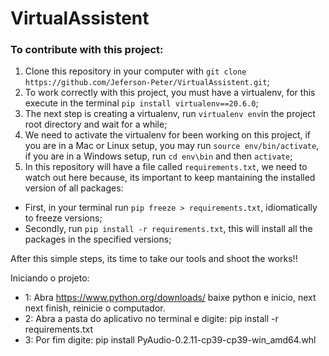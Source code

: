 # VirtualAssistent

### To contribute with this project:

1. Clone this repository in your computer with `git clone https://github.com/Jeferson-Peter/VirtualAssistent.git`;
2. To work correctly with this project, you must have a virtualenv, for this execute in the terminal `pip install virtualenv==20.6.0`;
3. The next step is creating a virtualenv, run `virtualenv env`in the project root directory  and wait for a while;
4. We need to activate the virtualenv for been working on this project, if you are in a Mac or Linux setup, you may run `source env/bin/activate`, if you are in a Windows setup, run `cd env\bin` and then `activate`;
5. In this repository will have a file called `requirements.txt`, we need to watch out here because, its important to keep mantaining the installed version of all packages:
 - First, in your terminal run `pip freeze > requirements.txt`, idiomatically to freeze versions;
 - Secondly, run `pip install -r requirements.txt`, this will install all the packages in the specified versions;

After this simple steps, its time to take our tools and shoot the works!!

Iniciando o projeto: 
- 1: Abra https://www.python.org/downloads/ baixe python e inicio, next next finish, reinicie o computador.
- 2: Abra a pasta do aplicativo no terminal e digite: pip install -r requirements.txt
- 3: Por fim digite: pip install PyAudio-0.2.11-cp39-cp39-win_amd64.whl
